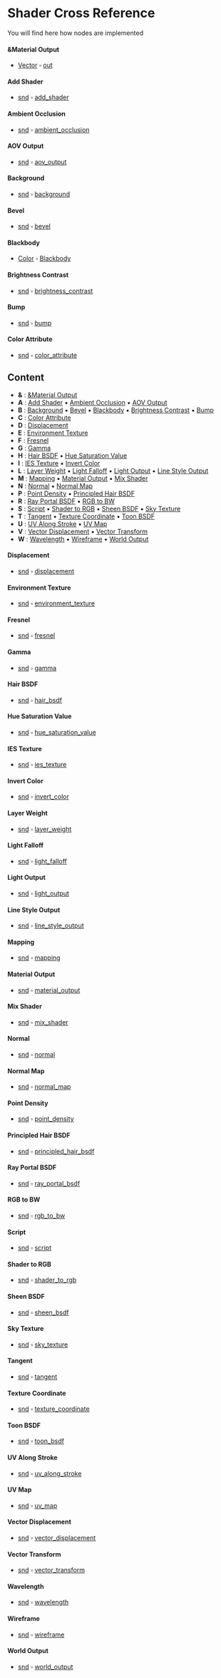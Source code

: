 # Shader Cross Reference

You will find here how nodes are implemented

#### &Material Output

- [Vector](geono-vector.md#vector) :white_small_square: [out](geono-vector.md#out)

#### Add Shader

- [snd](shade-shade1-snd.md#snd) :white_small_square: [add_shader](shade-shade1-snd.md#add_shader)

#### Ambient Occlusion

- [snd](shade-shade1-snd.md#snd) :white_small_square: [ambient_occlusion](shade-shade1-snd.md#ambient_occlusion)

#### AOV Output

- [snd](shade-shade1-snd.md#snd) :white_small_square: [aov_output](shade-shade1-snd.md#aov_output)

#### Background

- [snd](shade-shade1-snd.md#snd) :white_small_square: [background](shade-shade1-snd.md#background)

#### Bevel

- [snd](shade-shade1-snd.md#snd) :white_small_square: [bevel](shade-shade1-snd.md#bevel)

#### Blackbody

- [Color](geono-color.md#color) :white_small_square: [Blackbody](geono-color.md#blackbody)

#### Brightness Contrast

- [snd](shade-shade1-snd.md#snd) :white_small_square: [brightness_contrast](shade-shade1-snd.md#brightness_contrast)

#### Bump

- [snd](shade-shade1-snd.md#snd) :white_small_square: [bump](shade-shade1-snd.md#bump)

#### Color Attribute

- [snd](shade-shade1-snd.md#snd) :white_small_square: [color_attribute](shade-shade1-snd.md#color_attribute)

## Content

- **&** : [&Material Output](shader_cross_reference.md#&material-output)
- **A** : [Add Shader](shader_cross_reference.md#add-shader) :black_small_square: [Ambient Occlusion](shader_cross_reference.md#ambient-occlusion) :black_small_square: [AOV Output](shader_cross_reference.md#aov-output)
- **B** : [Background](shader_cross_reference.md#background) :black_small_square: [Bevel](shader_cross_reference.md#bevel) :black_small_square: [Blackbody](shader_cross_reference.md#blackbody) :black_small_square: [Brightness Contrast](shader_cross_reference.md#brightness-contrast) :black_small_square: [Bump](shader_cross_reference.md#bump)
- **C** : [Color Attribute](shader_cross_reference.md#color-attribute)
- **D** : [Displacement](shader_cross_reference.md#displacement)
- **E** : [Environment Texture](shader_cross_reference.md#environment-texture)
- **F** : [Fresnel](shader_cross_reference.md#fresnel)
- **G** : [Gamma](shader_cross_reference.md#gamma)
- **H** : [Hair BSDF](shader_cross_reference.md#hair-bsdf) :black_small_square: [Hue Saturation Value](shader_cross_reference.md#hue-saturation-value)
- **I** : [IES Texture](shader_cross_reference.md#ies-texture) :black_small_square: [Invert Color](shader_cross_reference.md#invert-color)
- **L** : [Layer Weight](shader_cross_reference.md#layer-weight) :black_small_square: [Light Falloff](shader_cross_reference.md#light-falloff) :black_small_square: [Light Output](shader_cross_reference.md#light-output) :black_small_square: [Line Style Output](shader_cross_reference.md#line-style-output)
- **M** : [Mapping](shader_cross_reference.md#mapping) :black_small_square: [Material Output](shader_cross_reference.md#material-output) :black_small_square: [Mix Shader](shader_cross_reference.md#mix-shader)
- **N** : [Normal](shader_cross_reference.md#normal) :black_small_square: [Normal Map](shader_cross_reference.md#normal-map)
- **P** : [Point Density](shader_cross_reference.md#point-density) :black_small_square: [Principled Hair BSDF](shader_cross_reference.md#principled-hair-bsdf)
- **R** : [Ray Portal BSDF](shader_cross_reference.md#ray-portal-bsdf) :black_small_square: [RGB to BW](shader_cross_reference.md#rgb-to-bw)
- **S** : [Script](shader_cross_reference.md#script) :black_small_square: [Shader to RGB](shader_cross_reference.md#shader-to-rgb) :black_small_square: [Sheen BSDF](shader_cross_reference.md#sheen-bsdf) :black_small_square: [Sky Texture](shader_cross_reference.md#sky-texture)
- **T** : [Tangent](shader_cross_reference.md#tangent) :black_small_square: [Texture Coordinate](shader_cross_reference.md#texture-coordinate) :black_small_square: [Toon BSDF](shader_cross_reference.md#toon-bsdf)
- **U** : [UV Along Stroke](shader_cross_reference.md#uv-along-stroke) :black_small_square: [UV Map](shader_cross_reference.md#uv-map)
- **V** : [Vector Displacement](shader_cross_reference.md#vector-displacement) :black_small_square: [Vector Transform](shader_cross_reference.md#vector-transform)
- **W** : [Wavelength](shader_cross_reference.md#wavelength) :black_small_square: [Wireframe](shader_cross_reference.md#wireframe) :black_small_square: [World Output](shader_cross_reference.md#world-output)

#### Displacement

- [snd](shade-shade1-snd.md#snd) :white_small_square: [displacement](shade-shade1-snd.md#displacement)

#### Environment Texture

- [snd](shade-shade1-snd.md#snd) :white_small_square: [environment_texture](shade-shade1-snd.md#environment_texture)

#### Fresnel

- [snd](shade-shade1-snd.md#snd) :white_small_square: [fresnel](shade-shade1-snd.md#fresnel)

#### Gamma

- [snd](shade-shade1-snd.md#snd) :white_small_square: [gamma](shade-shade1-snd.md#gamma)

#### Hair BSDF

- [snd](shade-shade1-snd.md#snd) :white_small_square: [hair_bsdf](shade-shade1-snd.md#hair_bsdf)

#### Hue Saturation Value

- [snd](shade-shade1-snd.md#snd) :white_small_square: [hue_saturation_value](shade-shade1-snd.md#hue_saturation_value)

#### IES Texture

- [snd](shade-shade1-snd.md#snd) :white_small_square: [ies_texture](shade-shade1-snd.md#ies_texture)

#### Invert Color

- [snd](shade-shade1-snd.md#snd) :white_small_square: [invert_color](shade-shade1-snd.md#invert_color)

#### Layer Weight

- [snd](shade-shade1-snd.md#snd) :white_small_square: [layer_weight](shade-shade1-snd.md#layer_weight)

#### Light Falloff

- [snd](shade-shade1-snd.md#snd) :white_small_square: [light_falloff](shade-shade1-snd.md#light_falloff)

#### Light Output

- [snd](shade-shade1-snd.md#snd) :white_small_square: [light_output](shade-shade1-snd.md#light_output)

#### Line Style Output

- [snd](shade-shade1-snd.md#snd) :white_small_square: [line_style_output](shade-shade1-snd.md#line_style_output)

#### Mapping

- [snd](shade-shade1-snd.md#snd) :white_small_square: [mapping](shade-shade1-snd.md#mapping)

#### Material Output

- [snd](shade-shade1-snd.md#snd) :white_small_square: [material_output](shade-shade1-snd.md#material_output)

#### Mix Shader

- [snd](shade-shade1-snd.md#snd) :white_small_square: [mix_shader](shade-shade1-snd.md#mix_shader)

#### Normal

- [snd](shade-shade1-snd.md#snd) :white_small_square: [normal](shade-shade1-snd.md#normal)

#### Normal Map

- [snd](shade-shade1-snd.md#snd) :white_small_square: [normal_map](shade-shade1-snd.md#normal_map)

#### Point Density

- [snd](shade-shade1-snd.md#snd) :white_small_square: [point_density](shade-shade1-snd.md#point_density)

#### Principled Hair BSDF

- [snd](shade-shade1-snd.md#snd) :white_small_square: [principled_hair_bsdf](shade-shade1-snd.md#principled_hair_bsdf)

#### Ray Portal BSDF

- [snd](shade-shade1-snd.md#snd) :white_small_square: [ray_portal_bsdf](shade-shade1-snd.md#ray_portal_bsdf)

#### RGB to BW

- [snd](shade-shade1-snd.md#snd) :white_small_square: [rgb_to_bw](shade-shade1-snd.md#rgb_to_bw)

#### Script

- [snd](shade-shade1-snd.md#snd) :white_small_square: [script](shade-shade1-snd.md#script)

#### Shader to RGB

- [snd](shade-shade1-snd.md#snd) :white_small_square: [shader_to_rgb](shade-shade1-snd.md#shader_to_rgb)

#### Sheen BSDF

- [snd](shade-shade1-snd.md#snd) :white_small_square: [sheen_bsdf](shade-shade1-snd.md#sheen_bsdf)

#### Sky Texture

- [snd](shade-shade1-snd.md#snd) :white_small_square: [sky_texture](shade-shade1-snd.md#sky_texture)

#### Tangent

- [snd](shade-shade1-snd.md#snd) :white_small_square: [tangent](shade-shade1-snd.md#tangent)

#### Texture Coordinate

- [snd](shade-shade1-snd.md#snd) :white_small_square: [texture_coordinate](shade-shade1-snd.md#texture_coordinate)

#### Toon BSDF

- [snd](shade-shade1-snd.md#snd) :white_small_square: [toon_bsdf](shade-shade1-snd.md#toon_bsdf)

#### UV Along Stroke

- [snd](shade-shade1-snd.md#snd) :white_small_square: [uv_along_stroke](shade-shade1-snd.md#uv_along_stroke)

#### UV Map

- [snd](shade-shade1-snd.md#snd) :white_small_square: [uv_map](shade-shade1-snd.md#uv_map)

#### Vector Displacement

- [snd](shade-shade1-snd.md#snd) :white_small_square: [vector_displacement](shade-shade1-snd.md#vector_displacement)

#### Vector Transform

- [snd](shade-shade1-snd.md#snd) :white_small_square: [vector_transform](shade-shade1-snd.md#vector_transform)

#### Wavelength

- [snd](shade-shade1-snd.md#snd) :white_small_square: [wavelength](shade-shade1-snd.md#wavelength)

#### Wireframe

- [snd](shade-shade1-snd.md#snd) :white_small_square: [wireframe](shade-shade1-snd.md#wireframe)

#### World Output

- [snd](shade-shade1-snd.md#snd) :white_small_square: [world_output](shade-shade1-snd.md#world_output)